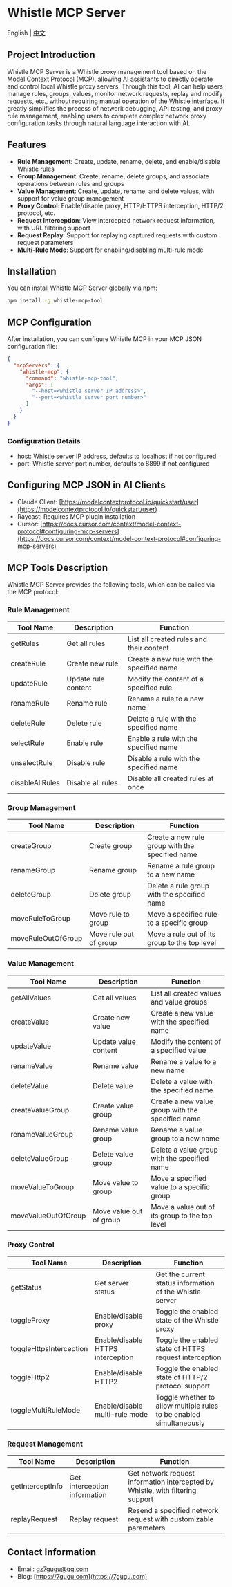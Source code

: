 # Whistle MCP Server

English | [中文](README_CN.md)

## Project Introduction

Whistle MCP Server is a Whistle proxy management tool based on the Model Context Protocol (MCP), allowing AI assistants to directly operate and control local Whistle proxy servers. Through this tool, AI can help users manage rules, groups, values, monitor network requests, replay and modify requests, etc., without requiring manual operation of the Whistle interface. It greatly simplifies the process of network debugging, API testing, and proxy rule management, enabling users to complete complex network proxy configuration tasks through natural language interaction with AI.

## Features

- **Rule Management**: Create, update, rename, delete, and enable/disable Whistle rules
- **Group Management**: Create, rename, delete groups, and associate operations between rules and groups
- **Value Management**: Create, update, rename, and delete values, with support for value group management
- **Proxy Control**: Enable/disable proxy, HTTP/HTTPS interception, HTTP/2 protocol, etc.
- **Request Interception**: View intercepted network request information, with URL filtering support
- **Request Replay**: Support for replaying captured requests with custom request parameters
- **Multi-Rule Mode**: Support for enabling/disabling multi-rule mode

## Installation

You can install Whistle MCP Server globally via npm:

```bash
npm install -g whistle-mcp-tool
```

## MCP Configuration

After installation, you can configure Whistle MCP in your MCP JSON configuration file:

```json
{
  "mcpServers": {
    "whistle-mcp": {
      "command": "whistle-mcp-tool",
      "args": [
        "--host=<whistle server IP address>",
        "--port=<whistle server port number>"
      ]
    }
  }
}
```

### Configuration Details

- host: Whistle server IP address, defaults to localhost if not configured
- port: Whistle server port number, defaults to 8899 if not configured

## Configuring MCP JSON in AI Clients

- Claude Client: [https://modelcontextprotocol.io/quickstart/user](https://modelcontextprotocol.io/quickstart/user)
- Raycast: Requires MCP plugin installation
- Cursor: [https://docs.cursor.com/context/model-context-protocol#configuring-mcp-servers](https://docs.cursor.com/context/model-context-protocol#configuring-mcp-servers)

## MCP Tools Description

Whistle MCP Server provides the following tools, which can be called via the MCP protocol:

### Rule Management

| Tool Name | Description | Function |
| ------- | --- | ---- |
| getRules | Get all rules | List all created rules and their content |
| createRule | Create new rule | Create a new rule with the specified name |
| updateRule | Update rule content | Modify the content of a specified rule |
| renameRule | Rename rule | Rename a rule to a new name |
| deleteRule | Delete rule | Delete a rule with the specified name |
| selectRule | Enable rule | Enable a rule with the specified name |
| unselectRule | Disable rule | Disable a rule with the specified name |
| disableAllRules | Disable all rules | Disable all created rules at once |

### Group Management

| Tool Name | Description | Function |
| ------- | --- | ---- |
| createGroup | Create group | Create a new rule group with the specified name |
| renameGroup | Rename group | Rename a rule group to a new name |
| deleteGroup | Delete group | Delete a rule group with the specified name |
| moveRuleToGroup | Move rule to group | Move a specified rule to a specific group |
| moveRuleOutOfGroup | Move rule out of group | Move a rule out of its group to the top level |

### Value Management

| Tool Name | Description | Function |
| ------- | --- | ---- |
| getAllValues | Get all values | List all created values and value groups |
| createValue | Create new value | Create a new value with the specified name |
| updateValue | Update value content | Modify the content of a specified value |
| renameValue | Rename value | Rename a value to a new name |
| deleteValue | Delete value | Delete a value with the specified name |
| createValueGroup | Create value group | Create a new value group with the specified name |
| renameValueGroup | Rename value group | Rename a value group to a new name |
| deleteValueGroup | Delete value group | Delete a value group with the specified name |
| moveValueToGroup | Move value to group | Move a specified value to a specific group |
| moveValueOutOfGroup | Move value out of group | Move a value out of its group to the top level |

### Proxy Control

| Tool Name | Description | Function |
| ------- | --- | ---- |
| getStatus | Get server status | Get the current status information of the Whistle server |
| toggleProxy | Enable/disable proxy | Toggle the enabled state of the Whistle proxy |
| toggleHttpsInterception | Enable/disable HTTPS interception | Toggle the enabled state of HTTPS request interception |
| toggleHttp2 | Enable/disable HTTP2 | Toggle the enabled state of HTTP/2 protocol support |
| toggleMultiRuleMode | Enable/disable multi-rule mode | Toggle whether to allow multiple rules to be enabled simultaneously |

### Request Management

| Tool Name | Description | Function |
| ------- | --- | ---- |
| getInterceptInfo | Get interception information | Get network request information intercepted by Whistle, with filtering support |
| replayRequest | Replay request | Resend a specified network request with customizable parameters |

## Contact Information

- Email: [gz7gugu@qq.com](mailto:gz7gugu@qq.com)
- Blog: [https://7gugu.com](https://7gugu.com)
